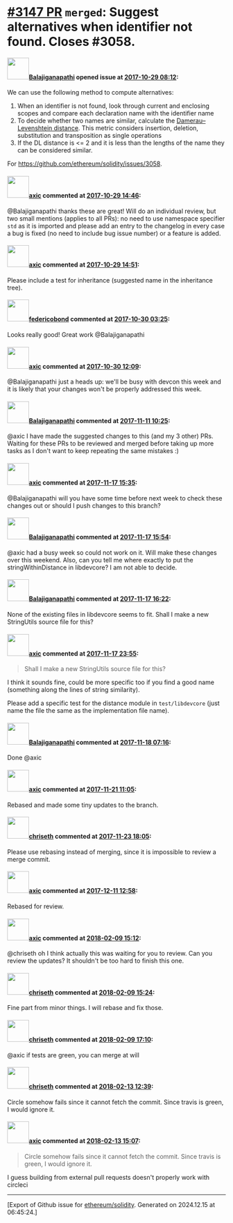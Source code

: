 # [\#3147 PR](https://github.com/ethereum/solidity/pull/3147) `merged`: Suggest alternatives when identifier not found. Closes #3058.

#### <img src="https://avatars.githubusercontent.com/u/3313154?u=44490e7644c693890306734c83eea5f5c9e4989e&v=4" width="50">[Balajiganapathi](https://github.com/Balajiganapathi) opened issue at [2017-10-29 08:12](https://github.com/ethereum/solidity/pull/3147):

We can use the following method to compute alternatives:

1. When an identifier is not found, look through current and enclosing scopes and compare each declaration name with the identifier name
2. To decide whether two names are similar, calculate the [Damerau–Levenshtein distance](https://en.wikipedia.org/wiki/Damerau%E2%80%93Levenshtein_distance). This metric considers insertion, deletion, substitution and transposition as single operations
3. If the DL distance is <= 2 and it is less than the lengths of the name they can be considered similar. 

For https://github.com/ethereum/solidity/issues/3058.

#### <img src="https://avatars.githubusercontent.com/u/20340?v=4" width="50">[axic](https://github.com/axic) commented at [2017-10-29 14:46](https://github.com/ethereum/solidity/pull/3147#issuecomment-340267526):

@Balajiganapathi thanks these are great! Will do an individual review, but two small mentions (applies to all PRs): no need to use namespace specifier `std` as it is imported and please add an entry to the changelog in every case a bug is fixed (no need to include bug issue number) or a feature is added.

#### <img src="https://avatars.githubusercontent.com/u/20340?v=4" width="50">[axic](https://github.com/axic) commented at [2017-10-29 14:51](https://github.com/ethereum/solidity/pull/3147#issuecomment-340267826):

Please include a test for inheritance (suggested name in the inheritance tree).

#### <img src="https://avatars.githubusercontent.com/u/138426?u=3117125771b06e3aa8da468c8f41e4038d717974&v=4" width="50">[federicobond](https://github.com/federicobond) commented at [2017-10-30 03:25](https://github.com/ethereum/solidity/pull/3147#issuecomment-340334385):

Looks really good! Great work @Balajiganapathi

#### <img src="https://avatars.githubusercontent.com/u/20340?v=4" width="50">[axic](https://github.com/axic) commented at [2017-10-30 12:09](https://github.com/ethereum/solidity/pull/3147#issuecomment-340425721):

@Balajiganapathi just a heads up: we'll be busy with devcon this week and it is likely that your changes won't be properly addressed this week.

#### <img src="https://avatars.githubusercontent.com/u/3313154?u=44490e7644c693890306734c83eea5f5c9e4989e&v=4" width="50">[Balajiganapathi](https://github.com/Balajiganapathi) commented at [2017-11-11 10:25](https://github.com/ethereum/solidity/pull/3147#issuecomment-343654980):

@axic I have made the suggested changes to this (and my 3 other) PRs.  Waiting for these PRs to be reviewed and merged before taking up more tasks as I don't want to keep repeating the same mistakes :)

#### <img src="https://avatars.githubusercontent.com/u/20340?v=4" width="50">[axic](https://github.com/axic) commented at [2017-11-17 15:35](https://github.com/ethereum/solidity/pull/3147#issuecomment-345276702):

@Balajiganapathi will you have some time before next week to check these changes out or should I push changes to this branch?

#### <img src="https://avatars.githubusercontent.com/u/3313154?u=44490e7644c693890306734c83eea5f5c9e4989e&v=4" width="50">[Balajiganapathi](https://github.com/Balajiganapathi) commented at [2017-11-17 15:54](https://github.com/ethereum/solidity/pull/3147#issuecomment-345281924):

@axic had a busy week so could not work on it. Will make these changes over this weekend. 
Also, can you tell me where exactly to put the stringWithinDistance in libdevcore? I am not able to decide.

#### <img src="https://avatars.githubusercontent.com/u/3313154?u=44490e7644c693890306734c83eea5f5c9e4989e&v=4" width="50">[Balajiganapathi](https://github.com/Balajiganapathi) commented at [2017-11-17 16:22](https://github.com/ethereum/solidity/pull/3147#issuecomment-345290181):

None of the existing files in libdevcore seems to fit. Shall I make a new StringUtils source file for this?

#### <img src="https://avatars.githubusercontent.com/u/20340?v=4" width="50">[axic](https://github.com/axic) commented at [2017-11-17 23:55](https://github.com/ethereum/solidity/pull/3147#issuecomment-345397121):

> Shall I make a new StringUtils source file for this?

I think it sounds fine, could be more specific too if you find a good name (something along the lines of string similarity).

Please add a specific test for the distance module in `test/libdevcore` (just name the file the same as the implementation file name).

#### <img src="https://avatars.githubusercontent.com/u/3313154?u=44490e7644c693890306734c83eea5f5c9e4989e&v=4" width="50">[Balajiganapathi](https://github.com/Balajiganapathi) commented at [2017-11-18 07:16](https://github.com/ethereum/solidity/pull/3147#issuecomment-345424128):

Done @axic

#### <img src="https://avatars.githubusercontent.com/u/20340?v=4" width="50">[axic](https://github.com/axic) commented at [2017-11-21 11:05](https://github.com/ethereum/solidity/pull/3147#issuecomment-345993270):

Rebased and made some tiny updates to the branch.

#### <img src="https://avatars.githubusercontent.com/u/9073706?v=4" width="50">[chriseth](https://github.com/chriseth) commented at [2017-11-23 18:05](https://github.com/ethereum/solidity/pull/3147#issuecomment-346676773):

Please use rebasing instead of merging, since it is impossible to review a merge commit.

#### <img src="https://avatars.githubusercontent.com/u/20340?v=4" width="50">[axic](https://github.com/axic) commented at [2017-12-11 12:58](https://github.com/ethereum/solidity/pull/3147#issuecomment-350717177):

Rebased for review.

#### <img src="https://avatars.githubusercontent.com/u/20340?v=4" width="50">[axic](https://github.com/axic) commented at [2018-02-09 15:12](https://github.com/ethereum/solidity/pull/3147#issuecomment-364460830):

@chriseth oh I think actually this was waiting for you to review. Can you review the updates? It shouldn't be too hard to finish this one.

#### <img src="https://avatars.githubusercontent.com/u/9073706?v=4" width="50">[chriseth](https://github.com/chriseth) commented at [2018-02-09 15:24](https://github.com/ethereum/solidity/pull/3147#issuecomment-364464412):

Fine part from minor things. I will rebase and fix those.

#### <img src="https://avatars.githubusercontent.com/u/9073706?v=4" width="50">[chriseth](https://github.com/chriseth) commented at [2018-02-09 17:10](https://github.com/ethereum/solidity/pull/3147#issuecomment-364496216):

@axic if tests are green, you can merge at will

#### <img src="https://avatars.githubusercontent.com/u/9073706?v=4" width="50">[chriseth](https://github.com/chriseth) commented at [2018-02-13 12:39](https://github.com/ethereum/solidity/pull/3147#issuecomment-365255020):

Circle somehow fails since it cannot fetch the commit. Since travis is green, I would ignore it.

#### <img src="https://avatars.githubusercontent.com/u/20340?v=4" width="50">[axic](https://github.com/axic) commented at [2018-02-13 15:07](https://github.com/ethereum/solidity/pull/3147#issuecomment-365294498):

> Circle somehow fails since it cannot fetch the commit. Since travis is green, I would ignore it.

I guess building from external pull requests doesn't properly work with circleci


-------------------------------------------------------------------------------



[Export of Github issue for [ethereum/solidity](https://github.com/ethereum/solidity). Generated on 2024.12.15 at 06:45:24.]
